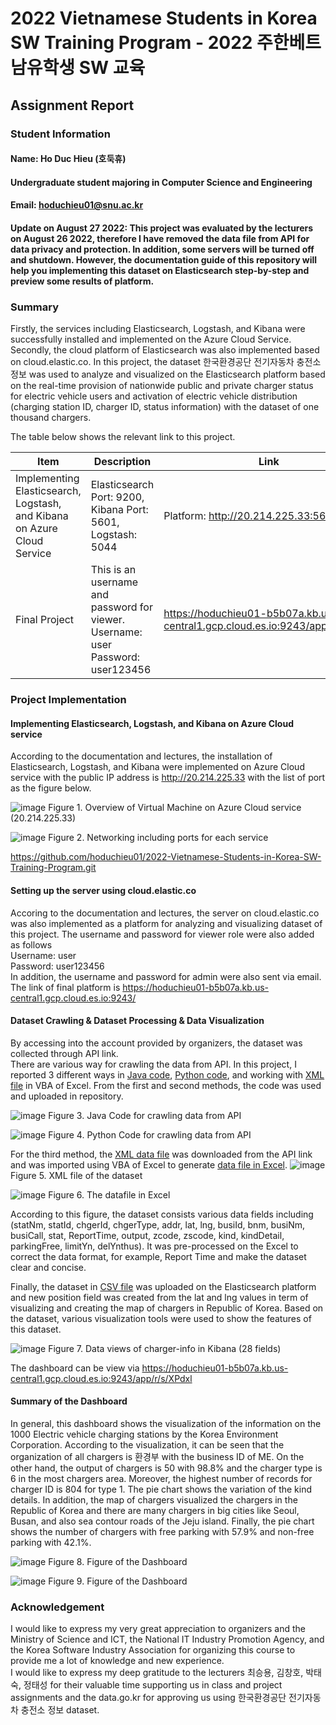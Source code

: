 # 2022 Vietnamese Students in Korea SW Training Program - 2022 주한베트남유학생 SW 교육

## Assignment Report

### Student Information

#### Name: Ho Duc Hieu (호둑휴)
#### Undergraduate student majoring in Computer Science and Engineering
#### Email: hoduchieu01@snu.ac.kr

#### Update on August 27 2022: This project was evaluated by the lecturers on August 26 2022, therefore I have removed the data file from API for data privacy and protection. In addition, some servers will be turned off and shutdown. However, the documentation guide of this repository will help you implementing this dataset on Elasticsearch step-by-step and preview some results of platform.

### Summary
Firstly, the services including Elasticsearch, Logstash, and Kibana were successfully installed and implemented on the Azure Cloud Service. Secondly, the cloud platform of Elasticsearch was also implemented based on cloud.elastic.co. In this project, the dataset 한국환경공단 전기자동차 충전소 정보 was used to analyze and visualized on the Elasticsearch platform based on the real-time provision of nationwide public and private charger status for electric vehicle users and activation of electric vehicle distribution (charging station ID, charger ID, status information) with the dataset of one thousand chargers. 

The table below shows the relevant link to this project.

| Item                                                                    | Description                       | Link                        |
| ------------------------------------------------------------------------|-----------------------------------|-----------------------------|
| Implementing Elasticsearch, Logstash, and Kibana on Azure Cloud Service | Elasticsearch Port: 9200, Kibana Port: 5601, Logstash: 5044| Platform: http://20.214.225.33:5601/ |
| Final Project | This is an username and password for viewer. <br> Username: user <br> Password: user123456 | https://hoduchieu01-b5b07a.kb.us-central1.gcp.cloud.es.io:9243/app/r/s/XPdxl |



### Project Implementation

#### Implementing Elasticsearch, Logstash, and Kibana on Azure Cloud service
According to the documentation and lectures, the installation of Elasticsearch, Logstash, and Kibana were implemented on Azure Cloud service with the public IP address is http://20.214.225.33 with the list of port as the figure below.

![image](https://user-images.githubusercontent.com/23649434/186332304-1cdfc2b9-fe70-4815-b14f-26bf10e070c9.png)
Figure 1. Overview of Virtual Machine on Azure Cloud service (20.214.225.33)

![image](https://user-images.githubusercontent.com/23649434/186332347-5ef5fd03-c900-47e6-b8c0-a79816aa123c.png)
Figure 2. Networking including ports for each service

https://github.com/hoduchieu01/2022-Vietnamese-Students-in-Korea-SW-Training-Program.git
#### Setting up the server using cloud.elastic.co
Accoring to the documentation and lectures, the server on cloud.elastic.co was also implemented as a platform for analyzing and visualizing dataset of this project. The username and password for viewer role were also added as follows <br> 
Username: user <br>
Password: user123456
<br>
In addition, the username and password for admin were also sent via email. 
The link of final platform is https://hoduchieu01-b5b07a.kb.us-central1.gcp.cloud.es.io:9243/

#### Dataset Crawling & Dataset Processing & Data Visualization
By accessing into the account provided by organizers, the dataset was collected through API link.  
There are various way for crawling the data from API. In this project, I reported 3 different ways in [Java code](./getChargerInfo.java), [Python code](./getChargerInfo.py), and working with [XML file](./getChargerInfoXML.xml) in VBA of Excel. From the first and second methods, the code was used and uploaded in repository.

![image](https://user-images.githubusercontent.com/23649434/186334691-7b78f8ee-0dd0-45ff-9a21-691a976eab33.png)
Figure 3. Java Code for crawling data from API

![image](https://user-images.githubusercontent.com/23649434/186334590-d6f11baa-d5fe-4994-8675-996f277a1907.png)
Figure 4. Python Code for crawling data from API

For the third method, the [XML data file](./getChargerInfoXML.xml) was downloaded from the API link and was imported using VBA of Excel to generate [data file in Excel](./getChargerInfoData.xlsx).
![image](https://user-images.githubusercontent.com/23649434/186332970-97fe101a-aff1-4c73-8ed3-41e9be5a8dae.png)
Figure 5. XML file of the dataset

![image](https://user-images.githubusercontent.com/23649434/186333661-254dea9b-52c4-434a-a753-ec15cf8d5312.png)
Figure 6. The datafile in Excel

According to this figure, the dataset consists various data fields including  (statNm, statId, chgerId, chgerType, addr, lat, lng, busiId, bnm, busiNm, busiCall, stat, ReportTime, output, zcode, zscode, kind, kindDetail, parkingFree, limitYn, delYnthus). It was pre-processed on the Excel to correct the data format, for example, Report Time and make the dataset clear and concise. 

Finally, the dataset in [CSV file](./getChargerInfoData.csv) was uploaded on the Elasticsearch platform and new position field was created from the lat and lng values in term of visualizing and creating the map of chargers in Republic of Korea. Based on the dataset, various visualization tools were used to show the features of this dataset. 

![image](https://user-images.githubusercontent.com/23649434/186375488-36131e71-6b18-4921-8184-8a790171d244.png)
Figure 7. Data views of charger-info in Kibana (28 fields)

The dashboard can be view via https://hoduchieu01-b5b07a.kb.us-central1.gcp.cloud.es.io:9243/app/r/s/XPdxl

#### Summary of the Dashboard
In general, this dashboard shows the visualization of the information on the 1000 Electric vehicle charging stations by the Korea Environment Corporation. According to the visualization, it can be seen that the organization of all chargers is 환경부 with the business ID of ME. On the other hand, the output of chargers is 50 with 98.8% and the charger type is 6 in the most chargers area. Moreover, the highest number of records for charger ID is 804 for type 1. The pie chart shows the variation of the kind details. In addition, the map of chargers visualized the chargers in the Republic of Korea and there are many chargers in big cities like Seoul, Busan, and also sea contour roads of the Jeju island. Finally, the pie chart shows the number of chargers with free parking with 57.9% and non-free parking with 42.1%.

![image](https://user-images.githubusercontent.com/23649434/186336182-e54d1436-f43a-4c40-8b48-2af2e542a749.png)
Figure 8. Figure of the Dashboard 

![image](https://user-images.githubusercontent.com/23649434/186336252-099aecbf-373f-47a9-b08c-12b1eeed6dc5.png)
Figure 9. Figure of the Dashboard 

### Acknowledgement
I would like to express my very great appreciation to organizers and the Ministry of Science and ICT, the National IT Industry Promotion Agency, and the Korea Software Industry Association for organizing this course to provide me a lot of knowledge and new experience.
<br>
I would like to express my deep gratitude to the lecturers 최승용, 김창호, 박태숙, 정태성 for their valuable time supporting us in class and project assignments and the data.go.kr for approving us using 한국환경공단 전기자동차 충전소 정보 dataset.



